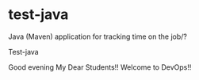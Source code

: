 # test-java
Java (Maven) application for tracking time on the job/?

Test-java

Good evening My Dear Students!! Welcome to DevOps!!
